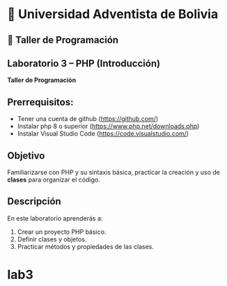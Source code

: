 # 🏫 Universidad Adventista de Bolivia

## 📘 Taller de Programación

## Laboratorio 3 – PHP (Introducción)
**Taller de Programación**

## Prerrequisitos:
- Tener una cuenta de github (https://github.com/)
- Instalar php 8 o superior (https://www.php.net/downloads.php)
- Instalar Visual Studio Code (https://code.visualstudio.com/)

## Objetivo
Familiarizarse con PHP y su sintaxis básica, practicar la creación y uso de **clases** para organizar el código.

## Descripción
En este laboratorio aprenderás a:

1. Crear un proyecto PHP básico.
2. Definir clases y objetos.
3. Practicar métodos y propiedades de las clases.
# lab3

